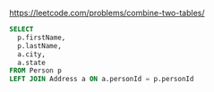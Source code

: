 https://leetcode.com/problems/combine-two-tables/

```sql
SELECT 
  p.firstName, 
  p.lastName, 
  a.city, 
  a.state
FROM Person p
LEFT JOIN Address a ON a.personId = p.personId
```
